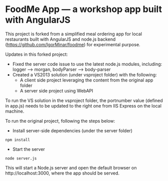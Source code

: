 # FoodMe App — a workshop app built with AngularJS

This project is forked from a simplified meal ordering app for local restaurants built with AngularJS
and node.js backend (https://github.com/IgorMinar/foodme) for experimental purpose.

Updates in this forked project:

* Fixed the server code issue to use the latest node.js modules, including: logger —>
morgan, bodyParser —> body-parser
* Created a VS2013 solution (under vsproject folder) with the following:
  * A client side project leveraging the content from the original app folder
  * A server side project using WebAPI

To run the VS solution in the vsproject folder, the portnumber value (defined in app.js) needs to be updated to the right one from IIS Express on the local machine.

To run the original project, following the steps below:
* Install server-side dependencies (under the server folder)
```
npm install
```
* Start the server
```
node server.js
```
 This will start a Node.js server and open the default browser on http://localhost:3000, where the app should be served. 
